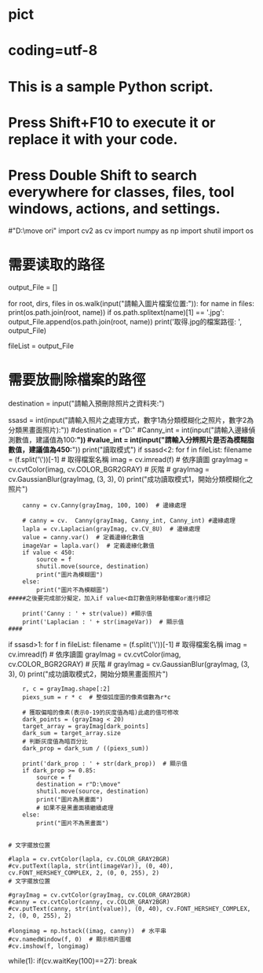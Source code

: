 # pict
# coding=utf-8
# This is a sample Python script.
# Press Shift+F10 to execute it or replace it with your code.
# Press Double Shift to search everywhere for classes, files, tool windows, actions, and settings.
#"D:\move ori"
import cv2 as cv
import numpy as np
import shutil
import os

# 需要读取的路径
output_File = []

for root, dirs, files in os.walk(input("請輸入圖片檔案位置:")):
    for name in files:
        print(os.path.join(root, name))
        if os.path.splitext(name)[1] == '.jpg':
            output_File.append(os.path.join(root, name))
print('取得.jpg的檔案路徑: ', output_File)

fileList = output_File

# 需要放刪除檔案的路徑
destination = input("請輸入預刪除照片之資料夾:")

ssasd = int(input("請輸入照片之處理方式，數字1為分類模糊化之照片，數字2為分類黑畫面照片):"))
#destination = r"D:\"
#Canny_int = int(input("請輸入邊緣偵測數值，建議值為100:____"))
#value_int = int(input("請輸入分辨照片是否為模糊脂數值，建議值為450:____"))
print("讀取模式")
if ssasd<2:
    for f in fileList:
        filename = (f.split('\\'))[-1]  # 取得檔案名稱
        imag = cv.imread(f)  # 依序讀圖
        grayImag = cv.cvtColor(imag, cv.COLOR_BGR2GRAY)  # 灰階
        # grayImag = cv.GaussianBlur(grayImag, (3, 3), 0)
        print("成功讀取模式1，開始分類模糊化之照片")

        canny = cv.Canny(grayImag, 100, 100)  # 邊緣處理

        # canny = cv.  Canny(grayImag, Canny_int, Canny_int) #邊緣處理
        lapla = cv.Laplacian(grayImag, cv.CV_8U)  # 邊緣處理
        value = canny.var()  # 定義邊緣化數值
        imageVar = lapla.var()  # 定義邊緣化數值
        if value < 450:
            source = f
            shutil.move(source, destination)
            print("圖片為模糊圖")
        else:
            print("圖片不為模糊圖")
    #####之後要完成部分擬定，加入if value<自訂數值則移動檔案or進行標記

        print('Canny : ' + str(value)) #顯示值
        print('Laplacian : ' + str(imageVar))  # 顯示值
    ####
if ssasd>1:
    for f in fileList:
        filename = (f.split('\\'))[-1]  # 取得檔案名稱
        imag = cv.imread(f)  # 依序讀圖
        grayImag = cv.cvtColor(imag, cv.COLOR_BGR2GRAY)  # 灰階
        # grayImag = cv.GaussianBlur(grayImag, (3, 3), 0)
        print("成功讀取模式2，開始分類黑畫面照片")

        r, c = grayImag.shape[:2]
        piexs_sum = r * c  # 整個弧度圖的像素個數為r*c

        # 獲取偏暗的像素(表示0-19的灰度值為暗)此處的值可修改
        dark_points = (grayImag < 20)
        target_array = grayImag[dark_points]
        dark_sum = target_array.size
        # 判斷灰度值為暗百分比
        dark_prop = dark_sum / ((piexs_sum))

        print('dark_prop : ' + str(dark_prop))  # 顯示值
        if dark_prop >= 0.85:
            source = f
            destination = r"D:\move"
            shutil.move(source, destination)
            print("圖片為黑畫面")
            # 如果不是黑畫面積繼續處理
        else:
            print("圖片不為黑畫面")


    # 文字擺放位置

    #lapla = cv.cvtColor(lapla, cv.COLOR_GRAY2BGR)
    #cv.putText(lapla, str(int(imageVar)), (0, 40), cv.FONT_HERSHEY_COMPLEX, 2, (0, 0, 255), 2)
    # 文字擺放位置

    #grayImag = cv.cvtColor(grayImag, cv.COLOR_GRAY2BGR)
    #canny = cv.cvtColor(canny, cv.COLOR_GRAY2BGR)
    #cv.putText(canny, str(int(value)), (0, 40), cv.FONT_HERSHEY_COMPLEX, 2, (0, 0, 255), 2)

    #longimag = np.hstack((imag, canny))  # 水平串
    #cv.namedWindow(f, 0)  # 顯示相片圖檔
    #cv.imshow(f, longimag)




while(1):
    if(cv.waitKey(100)==27):
        break


